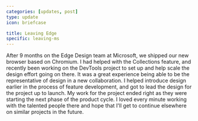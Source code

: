 ```yaml
---
categories: [updates, post]
type: update
icon: briefcase

title: Leaving Edge
specific: leaving-ms
---
```

After 9 months on the Edge Design team at Microsoft, we shipped our new browser based on Chromium. I had helped with the Collections feature, and recently been working on the DevTools project to set up and help scale the design effort going on there. It was a great experience being able to be the representative of design in a new collaboration. I helped introduce design earlier in the process of feature development, and got to lead the design for the project up to launch. My work for the project ended right as they were starting the next phase of the product cycle. I loved every minute working with the talented people there and hope that I'll get to continue elsewhere on similar projects in the future.
